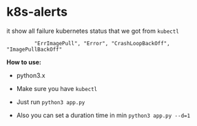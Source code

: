 # k8s-alerts

it show all failure kubernetes status that we got from `kubectl`

``          "ErrImagePull",
            "Error",
            "CrashLoopBackOff",
            "ImagePullBackOff"
``

**How to use:**
- python3.x

- Make sure you have `kubectl`

- Just run `python3 app.py`

- Also you can set a duration time in min `python3 app.py --d=1`

